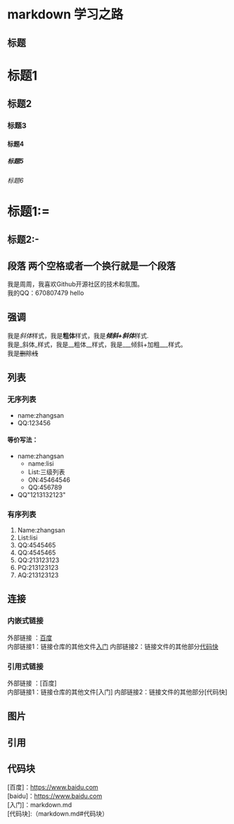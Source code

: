 #  markdown 学习之路
##  标题

#  标题1
##  标题2
###  标题3
####  标题4
#####  标题5
######  标题6
<!-- 以下这种不常用 -->
标题1:=
===
标题2:-
---

##  段落 两个空格或者一个换行就是一个段落

我是周周，我喜欢Github开源社区的技术和氛围。  
  我的QQ：670807479
	hello 

##  强调
我是*斜体*样式，我是**粗体**样式，我是***倾斜+斜体***样式.  
我是_斜体_样式，我是__粗体__样式，我是___倾斜+加粗___样式。  
我是~~删除线~~


##  列表
###  无序列表  
* name:zhangsan    
* QQ:123456 

####  等价写法：
- name:zhangsan  
	- name:lisi 
	 - List:三级列表
	 - ON:45464546
	- QQ:456789
- QQ"1213132123"  
###  有序列表
 1. Name:zhangsan  
   1. List:lisi
   2. QQ:4545465
   3. QQ:4545465
 2. QQ:213123123  
 4. PQ:213123123
 3. AQ:213123123


##  连接
###  内嵌式链接    
外部链接 ：[百度](https://baidu.com)   
内部链接1：链接仓库的其他文件[入门](rumen.md)
内部链接2：链接文件的其他部分[代码快](markdown.md#代码块)

###  引用式链接  
外部链接 ：[百度]  
内部链接1：链接仓库的其他文件[入门]
内部链接2：链接文件的其他部分[代码快]


##  图片
  

##  引用



##  代码块




<!-- 以下是文档的引用链接 -->
[百度]：https://www.baidu.com  
[baidu]：https://www.baidu.com  
[入门]：markdown.md  
[代码块]:（markdown.md#代码块）  